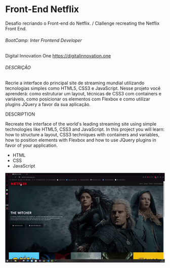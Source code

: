 # Front-End Netflix

Desafio recriando o Front-end do Netflix. / Clallenge recreating the Netflix Front End.



###### BootCamp: Inter Frontend Developer

Digital Innovation One <https://digitalinnovation.one>



###### DESCRIÇÃO

Recrie a interface do principal site de streaming mundial utilizando tecnologias simples como HTML5, CSS3 e JavaScript. Nesse projeto você aprenderá: como estruturar um layout, técnicas de CSS3 com containers e variáveis, como posicionar os elementos com Flexbox e como utilizar plugins JQuery a favor da sua aplicação.

DESCRIPTION 

Recreate the interface of the world's leading streaming site using simple technologies like HTML5, CSS3 and JavaScript. In this project you will learn: how to structure a layout, CSS3 techniques with containers and variables, how to position elements with Flexbox and how to use JQuery plugins in favor of your application. 



* HTML 
*  CSS
*  JavaScript





![Clone-Netflix](https://github.com/viniciuskurt/FrontEnd-Netflix/blob/main/img/NETFLIX-CLONE.gif)


